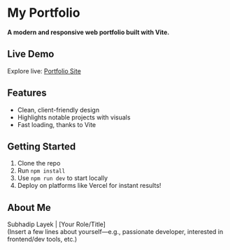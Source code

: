 # My Portfolio

**A modern and responsive web portfolio built with Vite.**

## Live Demo  
Explore live: [Portfolio Site](https://my-portfolio-jd0jz3clt-subhadip-layeks-projects.vercel.app)

## Features  
- Clean, client-friendly design  
- Highlights notable projects with visuals  
- Fast loading, thanks to Vite

## Getting Started  
1. Clone the repo  
2. Run `npm install`  
3. Use `npm run dev` to start locally  
4. Deploy on platforms like Vercel for instant results!

## About Me  
Subhadip Layek | [Your Role/Title]  
(Insert a few lines about yourself—e.g., passionate developer, interested in frontend/dev tools, etc.)
